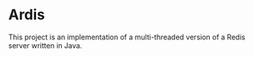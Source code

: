 # Ardis

This project is an implementation of a multi-threaded version of a Redis server written in Java.
